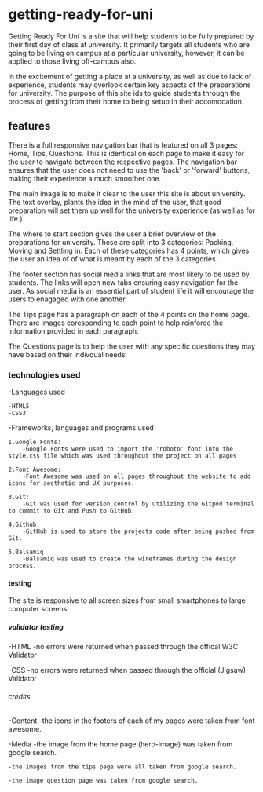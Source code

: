 # getting-ready-for-uni

Getting Ready For Uni is a site that will help students to be fully prepared by their first day of class at university.  It primarily targets all students who are going to be living on campus at a particular university, however, it can be applied to those living off-campus also.  

In the excitement of getting a place at a university, as well as due to lack of experience, students may overlook certain key aspects of the preparations for university.  The purpose of this site ids to guide students through the process of getting from their home to being setup in their accomodation.

## features

There is a full responsive navigation bar that is featured on all 3 pages: Home, Tips, Questions.  This is identical on each page to make it easy for the user to navigate between the respective pages.  The navigation bar ensures that the user does not need to use the 'back' or 'forward' buttons, making their experience a much smoother one.

The main image is to make it clear to the user this site is about university.  The text overlay, plants the idea in the mind of the user, that good preparation will set them up well for the university experience (as well as for life.)

The where to start section gives the user a brief overview of the preparations for university.  These are split into 3 categories: Packing, Moving and Settling in.  Each of these categories has 4 points, which gives the user an idea of of what is meant by each of the 3 categories.

The footer section has social media links that are most likely to be used by students.  The links will open new tabs ensuring easy navigation for the user.  As social media is an essential part of student life it will encourage the users to enagaged with one another. 

The Tips page has a paragraph on each of the 4 points on the home page. There are images coresponding to each point to help reinforce the information provided in each paragraph.

The Questions page is to help the user with any specific questions they may have based on their indivdual needs.

### technologies used

-Languages used

    -HTML5
    -CSS3

-Frameworks, languages and programs used

    1.Google Fonts:
        -Google Fonts were used to import the 'roboto' font into the style.css file which was used throughout the project on all pages

    2.Font Awesome:
        -Font Awesome was used on all pages throughout the website to add icons for aesthetic and UX purposes.

    3.Git:
        -Git was used for version control by utilizing the Gitpod terminal to commit to Git and Push to GitHub.

    4.Github
        -GitHub is used to store the projects code after being pushed from Git.

    5.Balsamiq
        -Balsamiq was used to create the wireframes during the design process.



#### testing 

The site is responsive to all screen sizes from small smartphones to large computer screens.

##### validator testing

-HTML
    -no errors were returned when passed through the offical W3C Validator

-CSS
    -no errors were returned when passed through the official (Jigsaw) Validator

###### credits

-Content
    -the icons in the footers of each of my pages were taken from font awesome.

-Media
    -the image from the home page (hero-image) was taken from google search.

    -the images from the tips page were all taken from google search.

    -the image question page was taken from google search.





